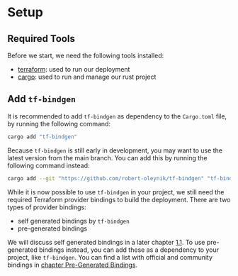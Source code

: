# Setup

## Required Tools

Before we start, we need the following tools installed:

- [terraform](https://www.terraform.io/): used to run our deployment
- [cargo](https://doc.rust-lang.org/cargo/): used to run and manage our rust project

## Add `tf-bindgen`

It is recommended to add `tf-bindgen` as dependency to the `Cargo.toml` file, by running the following command:

```sh
cargo add "tf-bindgen"
```

Because `tf-bindgen` is still early in development, you may want to use the latest version from the main branch. You can add this by running the following command instead:

```sh
cargo add --git "https://github.com/robert-oleynik/tf-bindgen" "tf-bindgen"
```

While it is now possible to use `tf-bindgen` in your project, we still need the required Terraform provider bindings to build the deployment. There are two types of provider bindings:

- self generated bindings by `tf-bindgen`
- pre-generated bindings

We will discuss self generated bindings in a later chapter [1.1](./getting_started/generate.md). To use pre-generated bindings instead, you can add these as a dependency to your project, like `tf-bindgen`. You can find a list with official and community bindings in [chapter Pre-Generated Bindings](./pre_generated_bindings.md).
